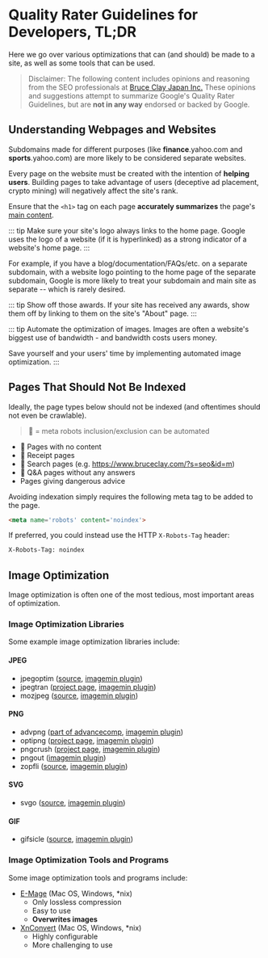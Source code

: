 # Quality Rater Guidelines for Developers, TL;DR

Here we go over various optimizations that can (and should) be made to a site, as well as some tools that can be used.

> Disclaimer: The following content includes opinions and reasoning from the SEO professionals at [Bruce Clay Japan Inc.](https://bruceclay.jpn.com) These opinions and suggestions attempt to summarize Google's Quality Rater Guidelines, but are **not in any way** endorsed or backed by Google.

## Understanding Webpages and Websites

Subdomains made for different purposes (like **finance**.yahoo.com and **sports**.yahoo.com) are more likely to be considered separate websites.

Every page on the website must be created with the intention of **helping users**. Building pages to take advantage of users (deceptive ad placement, crypto mining) will negatively affect the site's rank.

Ensure that the `<h1>` tag on each page **accurately summarizes** the page's [main content](/qrg/page-quality-rating-guideline/2-understanding-webpages-and-websites.html#identifying-the-main-content-mc).

::: tip Make sure your site's logo always links to the home page.
Google uses the logo of a website (if it is hyperlinked) as a strong indicator of a website's home page.
:::

For example, if you have a blog/documentation/FAQs/etc. on a separate subdomain, with a website logo pointing to the home page of the separate subdomain, Google is more likely to treat your subdomain and main site as separate -- which is rarely desired.

::: tip Show off those awards.
If your site has received any awards, show them off by linking to them on the site's "About" page.
:::

::: tip Automate the optimization of images.
Images are often a website's biggest use of bandwidth - and bandwidth costs users money.

Save yourself and your users' time by implementing automated image optimization.
:::

## Pages That Should Not Be Indexed

Ideally, the page types below should not be indexed (and oftentimes should not even be crawlable).

> 🤖 = meta robots inclusion/exclusion can be automated

- 🤖 Pages with no content
- 🤖 Receipt pages
- 🤖 Search pages (e.g. https://www.bruceclay.com/?s=seo&id=m)
- 🤖 Q&A pages without any answers
- Pages giving dangerous advice

Avoiding indexation simply requires the following meta tag to be added to the page.

``` html
<meta name='robots' content='noindex'>
```

If preferred, you could instead use the HTTP `X-Robots-Tag` header:

``` txt
X-Robots-Tag: noindex
```

## Image Optimization

Image optimization is often one of the most tedious, most important areas of optimization.

### Image Optimization Libraries

Some example image optimization libraries include:

#### JPEG

- jpegoptim ([source](https://github.com/tjko/jpegoptim), [imagemin plugin](https://github.com/imagemin/imagemin-jpegoptim))
- jpegtran ([project page](https://jpegclub.org/reference/reference-sources/), [imagemin plugin](https://github.com/imagemin/imagemin-jpegtran))
- mozjpeg ([source](https://github.com/mozilla/mozjpeg), [imagemin plugin](https://github.com/imagemin/imagemin-mozjpeg))

#### PNG

- advpng ([part of advancecomp](https://github.com/amadvance/advancecomp), [imagemin plugin](https://github.com/imagemin/imagemin-advpng))
- optipng ([project page](http://optipng.sourceforge.net/), [imagemin plugin](https://github.com/imagemin/imagemin-optipng))
- pngcrush ([project page](https://pmt.sourceforge.io/pngcrush/), [imagemin plugin](https://github.com/imagemin/imagemin-pngcrush))
- pngout ([imagemin plugin](https://github.com/imagemin/imagemin-pngout))
- zopfli ([source](https://github.com/google/zopfli), [imagemin plugin](https://github.com/imagemin/imagemin-zopfli))

#### SVG

- svgo ([source](https://github.com/svg/svgo), [imagemin plugin](https://github.com/imagemin/imagemin-svgo))

#### GIF

- gifsicle ([source](https://github.com/kohler/gifsicle), [imagemin plugin](https://github.com/imagemin/imagemin-gifsicle))

### Image Optimization Tools and Programs

Some image optimization tools and programs include:

- [E-Mage](https://emage.js.org/) (Mac OS, Windows, *nix)
  - Only lossless compression
  - Easy to use
  - **Overwrites images**
- [XnConvert](https://www.xnview.com/en/xnconvert/) (Mac OS, Windows, *nix)
  - Highly configurable
  - More challenging to use

